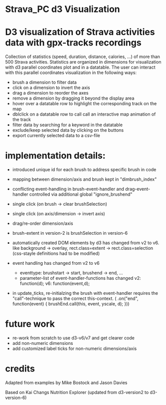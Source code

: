# Strava_PC d3 Visualization

# D3 visualization of Strava activities data with gpx-tracks recordings

Collection of statistics (speed, duration, distance, calories, ...) of more than 500 Strava activities.
Statistics are organized in dimensions for visualization with d3 parallel coordinates plot and in a datatable.
The user can interact with this parallel coordinates visualization in the following ways:

- brush a dimension to filter data
- click on a dimension to invert the axis
- drag a dimension to reorder the axes
- remove a dimension by dragging it beyond the display area 
- hover over a datatable row to highlight the corresponding track on the map
- dblclick on a datatable row to call call an interactive map animation of the track
- filter data by searching for a keyword in the datatable
- exclude/keep selected data by clicking on the buttons
- export currently selected data to a csv-file


# implementation details:
- introduced unique id for each brush to address specific brush in code
- mapping between dimension/axis and brush kept in "dimbrush_index"
- conflicting event-handling in brush-event-handler and drag-event-handler controlled via additional global "ignore_brushend"
 - single click (on brush -> clear brushSelection)
 - single click (on axis/dimension -> invert axis)
 - drag/re-order dimension/axis

- brush-extent in version-2 is brushSelection in version-6
- automatically created DOM elements by d3 has changed from v2 to v6. 
  like background -> overlay, rect.class=extent -> rect.class=selection (css-stayle definitions had to be modified)
 
- event handling has changed from v2 to v6
  - eventtype: brushstart -> start, brushend -> end, ...
  - parameter-list of event-handler-functions has changed v2: function(d); v6: function(event,d);

- in update_ticks, re-initialzing the brush with event-handler requires the "call"-technique to pass the correct this-context.
  ( .on("end", function(event) { brushEnd.call(this, event, yscale, d); }))

# future work
- re-work from scratch to use d3-v6/v7 and get clearer code
- add non-numeric dimensions
- add customized label ticks for non-numeric dimensions/axis















# credits
Adapted from examples by Mike Bostock and Jason Davies

Based on Kai Changs Nutrition Explorer
(updated from d3-version2 to d3-version-6)


